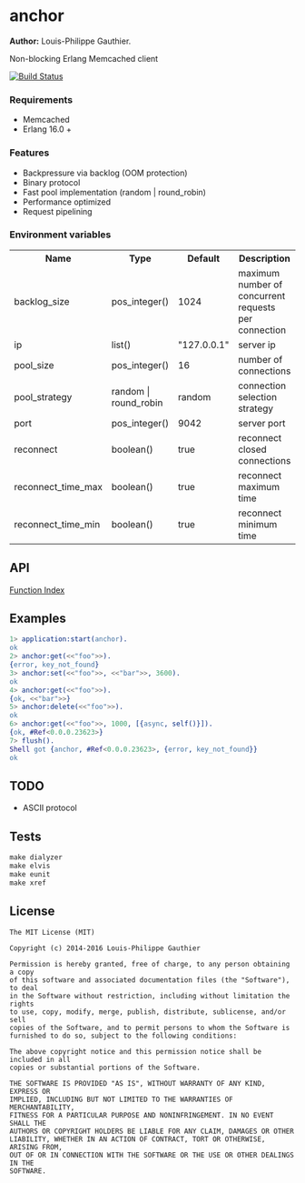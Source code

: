 # anchor

__Author:__ Louis-Philippe Gauthier.

Non-blocking Erlang Memcached client

[![Build Status](https://travis-ci.org/lpgauth/anchor.svg?branch=master)](https://travis-ci.org/lpgauth/anchor)

### Requirements

* Memcached
* Erlang 16.0 +

### Features

* Backpressure via backlog (OOM protection)
* Binary protocol
* Fast pool implementation (random | round_robin)
* Performance optimized
* Request pipelining

### Environment variables

<table width="100%">
  <theader>
    <th>Name</th>
    <th>Type</th>
    <th>Default</th>
    <th>Description</th>
  </theader>
  <tr>
    <td>backlog_size</td>
    <td>pos_integer()</td>
    <td>1024</td>
    <td>maximum number of concurrent requests per connection</td>
  </tr>
  <tr>
    <td>ip</td>
    <td>list()</td>
    <td>"127.0.0.1"</td>
    <td>server ip</td>
  </tr>
  <tr>
    <td>pool_size</td>
    <td>pos_integer()</td>
    <td>16</td>
    <td>number of connections</td>
  </tr>
  <tr>
    <td>pool_strategy</td>
    <td>random | round_robin</td>
    <td>random</td>
    <td>connection selection strategy</td>
  </tr>
  <tr>
    <td>port</td>
    <td>pos_integer()</td>
    <td>9042</td>
    <td>server port</td>
  </tr>
  <tr>
    <td>reconnect</td>
    <td>boolean()</td>
    <td>true</td>
    <td>reconnect closed connections</td>
  </tr>
  <tr>
    <td>reconnect_time_max</td>
    <td>boolean()</td>
    <td>true</td>
    <td>reconnect maximum time</td>
  </tr>
  <tr>
    <td>reconnect_time_min</td>
    <td>boolean()</td>
    <td>true</td>
    <td>reconnect minimum time</td>
  </tr>
</table>

## API
<a href="http://github.com/lpgauth/anchor/blob/master/doc/anchor.md#index" class="module">Function Index</a>

## Examples

```erlang
1> application:start(anchor).
ok
2> anchor:get(<<"foo">>).
{error, key_not_found}
3> anchor:set(<<"foo">>, <<"bar">>, 3600).
ok
4> anchor:get(<<"foo">>).
{ok, <<"bar">>}
5> anchor:delete(<<"foo">>).
ok
6> anchor:get(<<"foo">>, 1000, [{async, self()}]).
{ok, #Ref<0.0.0.23623>}
7> flush().
Shell got {anchor, #Ref<0.0.0.23623>, {error, key_not_found}}
ok
```

## TODO

* ASCII protocol

## Tests

```makefile
make dialyzer
make elvis
make eunit
make xref
```

## License

```license
The MIT License (MIT)

Copyright (c) 2014-2016 Louis-Philippe Gauthier

Permission is hereby granted, free of charge, to any person obtaining a copy
of this software and associated documentation files (the "Software"), to deal
in the Software without restriction, including without limitation the rights
to use, copy, modify, merge, publish, distribute, sublicense, and/or sell
copies of the Software, and to permit persons to whom the Software is
furnished to do so, subject to the following conditions:

The above copyright notice and this permission notice shall be included in all
copies or substantial portions of the Software.

THE SOFTWARE IS PROVIDED "AS IS", WITHOUT WARRANTY OF ANY KIND, EXPRESS OR
IMPLIED, INCLUDING BUT NOT LIMITED TO THE WARRANTIES OF MERCHANTABILITY,
FITNESS FOR A PARTICULAR PURPOSE AND NONINFRINGEMENT. IN NO EVENT SHALL THE
AUTHORS OR COPYRIGHT HOLDERS BE LIABLE FOR ANY CLAIM, DAMAGES OR OTHER
LIABILITY, WHETHER IN AN ACTION OF CONTRACT, TORT OR OTHERWISE, ARISING FROM,
OUT OF OR IN CONNECTION WITH THE SOFTWARE OR THE USE OR OTHER DEALINGS IN THE
SOFTWARE.
```

